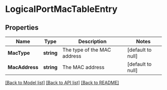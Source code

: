 # LogicalPortMacTableEntry

## Properties
Name | Type | Description | Notes
------------ | ------------- | ------------- | -------------
**MacType** | **string** | The type of the MAC address | [default to null]
**MacAddress** | **string** | The MAC address | [default to null]

[[Back to Model list]](../README.md#documentation-for-models) [[Back to API list]](../README.md#documentation-for-api-endpoints) [[Back to README]](../README.md)

